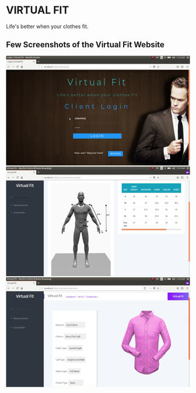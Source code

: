 # VIRTUAL FIT

Life's better when your clothes fit.

## Few Screenshots of the Virtual Fit Website
<img src="Images/Screenshot from 2021-01-09 20-22-35.png" height=300 />
<img src="Images/Screenshot from 2021-01-09 20-21-09.png" height=300 style="position:left"/>
<img src="Images/Screenshot from 2021-01-09 20-22-05.png" height=300/>

